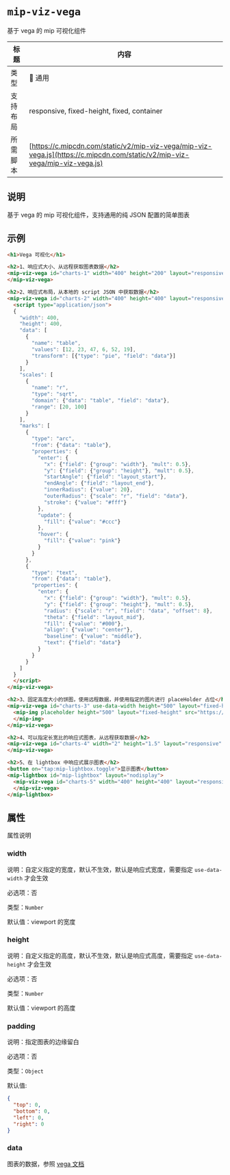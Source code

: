 # `mip-viz-vega`

基于 vega 的 mip 可视化组件

| 标题     | 内容                                                |
| -------- | --------------------------------------------------- |
| 类型     |  通用                                               |
| 支持布局 | responsive, fixed-height, fixed, container          |
| 所需脚本 | [https://c.mipcdn.com/static/v2/mip-viz-vega/mip-viz-vega.js](https://c.mipcdn.com/static/v2/mip-viz-vega/mip-viz-vega.js) |

## 说明

基于 vega 的 mip 可视化组件，支持通用的纯 JSON 配置的简单图表

## 示例

```html
<h1>Vega 可视化</h1>

<h2>1、响应式大小、从远程获取图表数据</h2>
<mip-viz-vega id="charts-1" width="400" height="200" layout="responsive" src="./chart-data.json">
</mip-viz-vega>

<h2>2、响应式布局，从本地的 script JSON 中获取数据</h2>
<mip-viz-vega id="charts-2" width="400" height="400" layout="responsive">
  <script type="application/json">
  {
    "width": 400,
    "height": 400,
    "data": [
      {
        "name": "table",
        "values": [12, 23, 47, 6, 52, 19],
        "transform": [{"type": "pie", "field": "data"}]
      }
    ],
    "scales": [
      {
        "name": "r",
        "type": "sqrt",
        "domain": {"data": "table", "field": "data"},
        "range": [20, 100]
      }
    ],
    "marks": [
      {
        "type": "arc",
        "from": {"data": "table"},
        "properties": {
          "enter": {
            "x": {"field": {"group": "width"}, "mult": 0.5},
            "y": {"field": {"group": "height"}, "mult": 0.5},
            "startAngle": {"field": "layout_start"},
            "endAngle": {"field": "layout_end"},
            "innerRadius": {"value": 20},
            "outerRadius": {"scale": "r", "field": "data"},
            "stroke": {"value": "#fff"}
          },
          "update": {
            "fill": {"value": "#ccc"}
          },
          "hover": {
            "fill": {"value": "pink"}
          }
        }
      },
      {
        "type": "text",
        "from": {"data": "table"},
        "properties": {
          "enter": {
            "x": {"field": {"group": "width"}, "mult": 0.5},
            "y": {"field": {"group": "height"}, "mult": 0.5},
            "radius": {"scale": "r", "field": "data", "offset": 8},
            "theta": {"field": "layout_mid"},
            "fill": {"value": "#000"},
            "align": {"value": "center"},
            "baseline": {"value": "middle"},
            "text": {"field": "data"}
          }
        }
      }
    ]
  }
  </script>
</mip-viz-vega>

<h2>3、固定高度大小的饼图，使用远程数据，并使用指定的图片进行 placeHolder 占位</h2>
<mip-viz-vega id="charts-3" use-data-width height="500" layout="fixed-height" src="./pie-data.json">
  <mip-img placeholder height="500" layout="fixed-height" src="https://placehold.it/400x200?text=echarts">
  </mip-img>
</mip-viz-vega>

<h2>4、可以指定长宽比的响应式图表，从远程获取数据</h2>
<mip-viz-vega id="charts-4" width="2" height="1.5" layout="responsive" src="./chart-data.json">
</mip-viz-vega>

<h2>5、在 lightbox 中响应式展示图表</h2>
<button on="tap:mip-lightbox.toggle">显示图表</button>
<mip-lightbox id="mip-lightbox" layout="nodisplay">
  <mip-viz-vega id="charts-5" width="400" height="400" layout="responsive" src="./chart-data.json">
  </mip-viz-vega>
</mip-lightbox>
```

## 属性

属性说明

### width

说明：自定义指定的宽度，默认不生效，默认是响应式宽度，需要指定 `use-data-width` 才会生效

必选项：否

类型：`Number`

默认值：viewport 的宽度

### height

说明：自定义指定的高度，默认不生效，默认是响应式高度，需要指定 `use-data-height` 才会生效

必选项：否

类型：`Number`

默认值：viewport 的高度

### padding

说明：指定图表的边缘留白

必选项：否

类型：`Object`

默认值:

```json
{
  "top": 0,
  "bottom": 0,
  "left": 0,
  "right": 0
}
```

### data

图表的数据，参照 [vega 文档](https://vega.github.io/vega/)
